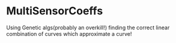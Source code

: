 # MultiSensorCoeffs
Using Genetic algs(probably an overkill!) finding the correct linear combination of curves which approximate a curve!
